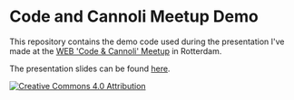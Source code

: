 # Code and Cannoli Meetup Demo

This repository contains the demo code used during the presentation I've made
at the [WEB 'Code & Cannoli' Meetup](http://www.meetup.com/Web-Mobile-Security-Sessions-Rotterdam/events/228033796/)
in Rotterdam.

The presentation slides can be found
[here](https://docs.google.com/presentation/d/1DH2EAmcB13HUzEq0knD3c9obsTDjMIcnFkrZcO4T8eA/pub?start=false&loop=false&delayms=3000).

[![Creative Commons 4.0 Attribution](https://licensebuttons.net/l/by/3.0/88x31.png)](https://creativecommons.org/licenses/by/4.0/)
